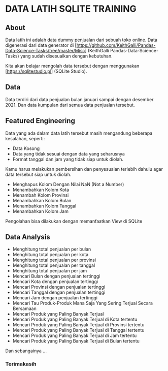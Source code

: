 # DATA LATIH SQLITE TRAINING

## About

Data latih ini adalah data dummy penjualan dari sebuah toko online. Data digenerasi dari data generator di [https://github.com/KeithGalli/Pandas-Data-Science-Tasks/tree/master/Misc] (KeithGalli Pandas-Data-Science-Tasks) yang sudah disesuaikan dengan kebutuhan.

Kita akan belajar mengolah data tersebut dengan menggunakan [https://sqlitestudio.pl] (SQLite Studio).

## Data
Data terdiri dari data penjualan bulan januari sampai dengan desember 2021. Dan data kumpulan dari semua data penjualan tersebut.

## Featured Engineering
Data yang ada dalam data latih tersebut  masih mengandung beberapa kesalahan, seperti:
- Data Kosong
- Data yang tidak sesuai dengan data yang seharusnya
- Format tanggal dan jam yang tidak siap untuk diolah.

Kamu harus melakukan pembersihan dan penyesuaian terlebih dahulu agar data tersebut siap untuk diolah.
- Menghapus Kolom Dengan Nilai NaN (Not a Number)
- Menambahkan Kolom Kota
- Menambah Kolom Provinsi
- Menambahkan Kolom Bulan
- Menambahkan Kolom Tanggal
- Menambahkan Kolom Jam


Pengolahan bisa dilakukan dengan memanfaatkan View di SQLite

## Data Analysis

- Menghitung total penjualan per bulan
- Menghitung total penjualan per kota
- Menghitung total penjualan per provinsi
- Menghitung total penjualan per tanggal
- Menghitung total penjualan per jam    
- Mencari Bulan dengan penjualan tertinggi
- Mencari Kota dengan penjualan tertinggi
- Mencari Provinsi dengan penjualan tertinggi
- Mencari Tanggal dengan penjualan tertinggi
- Mencari Jam dengan penjualan tertinggi
- Mencari Tau Produk-Produk Mana Saja Yang Sering Terjual Secara Bersamaan
- Mencari Produk yang Paling Banyak Terjual
- Mencari Produk yang Paling Banyak Terjual di Kota tertentu
- Mencari Produk yang Paling Banyak Terjual di Provinsi tertentu
- Mencari Produk yang Paling Banyak Terjual di Tanggal tertentu
- Mencari Produk yang Paling Banyak Terjual di Jam tertentu 
- Mencari Produk yang Paling Banyak Terjual di Bulan tertentu

Dan sebangainya ...

### Terimakasih
















